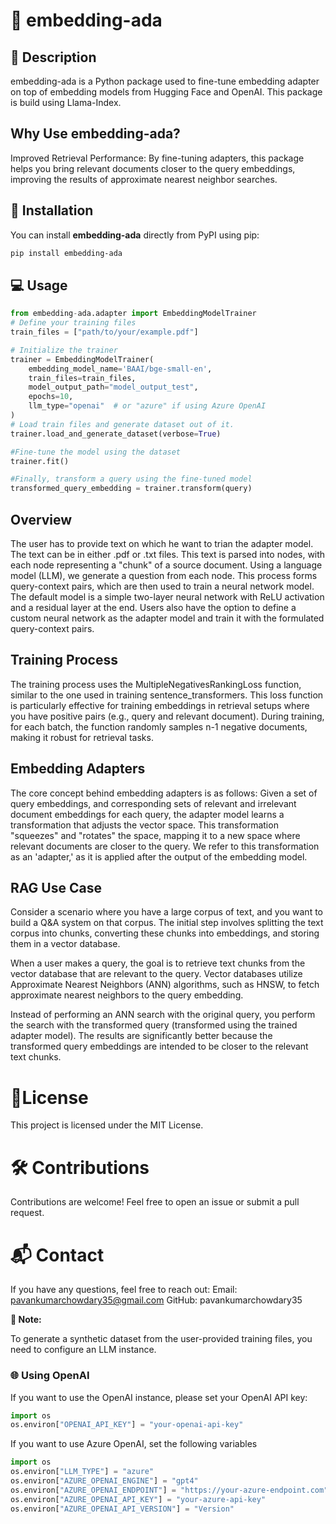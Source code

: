 # 🎉 embedding-ada

## 📜 Description

embedding-ada is a Python package used to fine-tune embedding adapter on top of embedding models from Hugging Face and OpenAI. This package is build using Llama-Index.

## Why Use embedding-ada?
Improved Retrieval Performance: By fine-tuning adapters, this package helps you bring relevant documents closer to the query embeddings, improving the results of approximate nearest neighbor searches.

## 🚀 Installation
You can install **embedding-ada** directly from PyPI using pip:

```bash
pip install embedding-ada
```
## 💻 Usage
```python
from embedding-ada.adapter import EmbeddingModelTrainer
# Define your training files
train_files = ["path/to/your/example.pdf"]

# Initialize the trainer
trainer = EmbeddingModelTrainer(
    embedding_model_name='BAAI/bge-small-en',
    train_files=train_files,
    model_output_path="model_output_test",
    epochs=10,
    llm_type="openai"  # or "azure" if using Azure OpenAI
)
# Load train files and generate dataset out of it.
trainer.load_and_generate_dataset(verbose=True)

#Fine-tune the model using the dataset
trainer.fit()

#Finally, transform a query using the fine-tuned model
transformed_query_embedding = trainer.transform(query)  

```
## Overview

The user has to provide text on which he want to trian the adapter model. The text can be in either .pdf or .txt files. This text is parsed into nodes, with each node representing a "chunk" of a source document. Using a language model (LLM), we generate a question from each node. This process forms query-context pairs, which are then used to train a neural network model. The default model is a simple two-layer neural network with ReLU activation and a residual layer at the end. Users also have the option to define a custom neural network as the adapter model and train it with the formulated query-context pairs.

## Training Process

The training process uses the MultipleNegativesRankingLoss function, similar to the one used in training sentence_transformers. This loss function is particularly effective for training embeddings in retrieval setups where you have positive pairs (e.g., query and relevant document). During training, for each batch, the function randomly samples n-1 negative documents, making it robust for retrieval tasks.

## Embedding Adapters

The core concept behind embedding adapters is as follows: Given a set of query embeddings, and corresponding sets of relevant and irrelevant document embeddings for each query, the adapter model learns a transformation that adjusts the vector space. This transformation "squeezes" and "rotates" the space, mapping it to a new space where relevant documents are closer to the query. We refer to this transformation as an 'adapter,' as it is applied after the output of the embedding model.

## RAG Use Case

Consider a scenario where you have a large corpus of text, and you want to build a Q&A system on that corpus. The initial step involves splitting the text corpus into chunks, converting these chunks into embeddings, and storing them in a vector database.

When a user makes a query, the goal is to retrieve text chunks from the vector database that are relevant to the query. Vector databases utilize Approximate Nearest Neighbors (ANN) algorithms, such as HNSW, to fetch approximate nearest neighbors to the query embedding.

Instead of performing an ANN search with the original query, you perform the search with the transformed query (transformed using the trained adapter model). The results are significantly better because the transformed query embeddings are intended to be closer to the relevant text chunks.


# 📄License
This project is licensed under the MIT License.

# 🛠️ Contributions
Contributions are welcome! Feel free to open an issue or submit a pull request.

# 📬 Contact
If you have any questions, feel free to reach out:
Email: pavankumarchowdary35@gmail.com
GitHub: pavankumarchowdary35

**🔔 Note:**

To generate a synthetic dataset from the user-provided training files, you need to configure an LLM instance.

### 🌐 Using OpenAI

If you want to use the OpenAI instance, please set your OpenAI API key:

```python
import os
os.environ["OPENAI_API_KEY"] = "your-openai-api-key"
```

If you want to use Azure OpenAI, set the following variables
```python
import os
os.environ["LLM_TYPE"] = "azure"
os.environ["AZURE_OPENAI_ENGINE"] = "gpt4"
os.environ["AZURE_OPENAI_ENDPOINT"] = "https://your-azure-endpoint.com"
os.environ["AZURE_OPENAI_API_KEY"] = "your-azure-api-key"
os.environ["AZURE_OPENAI_API_VERSION"] = "Version"
```